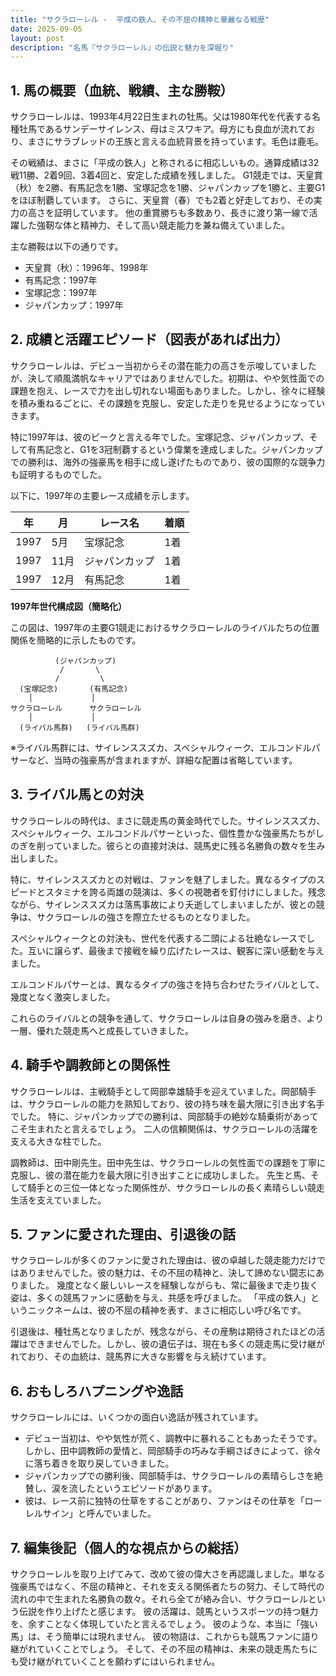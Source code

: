 ```yaml
---
title: "サクラローレル -  平成の鉄人、その不屈の精神と華麗なる戦歴"
date: 2025-09-05
layout: post
description: "名馬『サクラローレル』の伝説と魅力を深堀り"
---
```


## 1. 馬の概要（血統、戦績、主な勝鞍）

サクラローレルは、1993年4月22日生まれの牡馬。父は1980年代を代表する名種牡馬であるサンデーサイレンス、母はミスワキア。母方にも良血が流れており、まさにサラブレッドの王族と言える血統背景を持っています。毛色は鹿毛。

その戦績は、まさに「平成の鉄人」と称されるに相応しいもの。通算成績は32戦11勝、2着9回、3着4回と、安定した成績を残しました。  G1競走では、天皇賞（秋）を2勝、有馬記念を1勝、宝塚記念を1勝、ジャパンカップを1勝と、主要G1をほぼ制覇しています。 さらに、天皇賞（春）でも2着と好走しており、その実力の高さを証明しています。  他の重賞勝ちも多数あり、長きに渡り第一線で活躍した強靭な体と精神力、そして高い競走能力を兼ね備えていました。

主な勝鞍は以下の通りです。

* 天皇賞（秋）：1996年、1998年
* 有馬記念：1997年
* 宝塚記念：1997年
* ジャパンカップ：1997年


## 2. 成績と活躍エピソード（図表があれば出力）

サクラローレルは、デビュー当初からその潜在能力の高さを示唆していましたが、決して順風満帆なキャリアではありませんでした。初期は、やや気性面での課題を抱え、レースで力を出し切れない場面もありました。しかし、徐々に経験を積み重ねるごとに、その課題を克服し、安定した走りを見せるようになっていきます。

特に1997年は、彼のピークと言える年でした。宝塚記念、ジャパンカップ、そして有馬記念と、G1を3冠制覇するという偉業を達成しました。ジャパンカップでの勝利は、海外の強豪馬を相手に成し遂げたものであり、彼の国際的な競争力も証明するものでした。

以下に、1997年の主要レース成績を示します。

| 年 | 月 | レース名        | 着順 |
|----|----|-----------------|-----|
| 1997 | 5月 | 宝塚記念         | 1着 |
| 1997 | 11月| ジャパンカップ     | 1着 |
| 1997 | 12月| 有馬記念         | 1着 |


**1997年世代構成図（簡略化）**

この図は、1997年の主要G1競走におけるサクラローレルのライバルたちの位置関係を簡略的に示したものです。


```
          (ジャパンカップ)
           /       \
          /         \
  (宝塚記念)       (有馬記念)
    │             │
サクラローレル      サクラローレル
    │             │
  (ライバル馬群)   (ライバル馬群)

```

※ライバル馬群には、サイレンススズカ、スペシャルウィーク、エルコンドルパサーなど、当時の強豪馬が含まれますが、詳細な配置は省略しています。


## 3. ライバル馬との対決

サクラローレルの時代は、まさに競走馬の黄金時代でした。サイレンススズカ、スペシャルウィーク、エルコンドルパサーといった、個性豊かな強豪馬たちがしのぎを削っていました。彼らとの直接対決は、競馬史に残る名勝負の数々を生み出しました。

特に、サイレンススズカとの対戦は、ファンを魅了しました。異なるタイプのスピードとスタミナを誇る両雄の競演は、多くの視聴者を釘付けにしました。残念ながら、サイレンススズカは落馬事故により夭逝してしまいましたが、彼との競争は、サクラローレルの強さを際立たせるものとなりました。

スペシャルウィークとの対決も、世代を代表する二頭による壮絶なレースでした。互いに譲らず、最後まで接戦を繰り広げたレースは、観客に深い感動を与えました。

エルコンドルパサーとは、異なるタイプの強さを持ち合わせたライバルとして、幾度となく激突しました。

これらのライバルとの競争を通して、サクラローレルは自身の強みを磨き、より一層、優れた競走馬へと成長していきました。


## 4. 騎手や調教師との関係性

サクラローレルは、主戦騎手として岡部幸雄騎手を迎えていました。岡部騎手は、サクラローレルの能力を熟知しており、彼の持ち味を最大限に引き出す名手でした。  特に、ジャパンカップでの勝利は、岡部騎手の絶妙な騎乗術があってこそ生まれたと言えるでしょう。  二人の信頼関係は、サクラローレルの活躍を支える大きな柱でした。

調教師は、田中剛先生。田中先生は、サクラローレルの気性面での課題を丁寧に克服し、彼の潜在能力を最大限に引き出すことに成功しました。  先生と馬、そして騎手との三位一体となった関係性が、サクラローレルの長く素晴らしい競走生活を支えていました。


## 5. ファンに愛された理由、引退後の話

サクラローレルが多くのファンに愛された理由は、彼の卓越した競走能力だけではありませんでした。彼の魅力は、その不屈の精神と、決して諦めない闘志にありました。  幾度となく厳しいレースを経験しながらも、常に最後まで走り抜く姿は、多くの競馬ファンに感動を与え、共感を呼びました。  「平成の鉄人」というニックネームは、彼の不屈の精神を表す、まさに相応しい呼び名です。

引退後は、種牡馬となりましたが、残念ながら、その産駒は期待されたほどの活躍はできませんでした。しかし、彼の遺伝子は、現在も多くの競走馬に受け継がれており、その血統は、競馬界に大きな影響を与え続けています。


## 6. おもしろハプニングや逸話

サクラローレルには、いくつかの面白い逸話が残されています。

* デビュー当初は、やや気性が荒く、調教中に暴れることもあったそうです。しかし、田中調教師の愛情と、岡部騎手の巧みな手綱さばきによって、徐々に落ち着きを取り戻していきました。
* ジャパンカップでの勝利後、岡部騎手は、サクラローレルの素晴らしさを絶賛し、涙を流したというエピソードがあります。
* 彼は、レース前に独特の仕草をすることがあり、ファンはその仕草を「ローレルサイン」と呼んでいました。


## 7. 編集後記（個人的な視点からの総括）

サクラローレルを取り上げてみて、改めて彼の偉大さを再認識しました。単なる強豪馬ではなく、不屈の精神と、それを支える関係者たちの努力、そして時代の流れの中で生まれた名勝負の数々。それら全てが絡み合い、サクラローレルという伝説を作り上げたと感じます。  彼の活躍は、競馬というスポーツの持つ魅力を、余すことなく体現していたと言えるでしょう。  彼のような、本当に「強い馬」は、そう簡単には現れません。  彼の物語は、これからも競馬ファンに語り継がれていくことでしょう。  そして、その不屈の精神は、未来の競走馬たちにも受け継がれていくことを願わずにはいられません。
